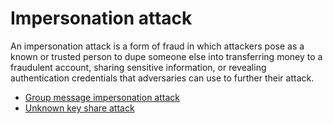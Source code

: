 # Impersonation attack

An impersonation attack is a form of fraud in which attackers pose as a known or trusted person to dupe someone else into transferring money to a fraudulent account, sharing sensitive information, or revealing authentication credentials that adversaries can use to further their attack.

* [Group message impersonation attack](../../../trees/crypto-attacks/Group-impersonation-attack.md)
* [Unknown key share attack](../../../trees/crypto-attacks/Unknown-key-share-attack.md)

